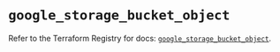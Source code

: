 # `google_storage_bucket_object`

Refer to the Terraform Registry for docs: [`google_storage_bucket_object`](https://registry.terraform.io/providers/drfaust92/google/4.16.4/docs/resources/storage_bucket_object).
